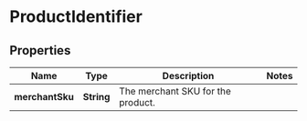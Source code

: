 # ProductIdentifier

## Properties
Name | Type | Description | Notes
------------ | ------------- | ------------- | -------------
**merchantSku** | **String** | The merchant SKU for the product. | 
